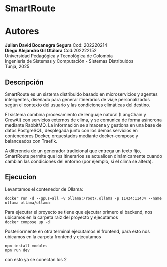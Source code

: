 # SmartRoute

# Autores
**Julian David Bocanegra Segura** Cod: 202220214<br> 
**Diego Alejandro Gil Otálora** Cod:202222152<br> 
Universidad Pedagógica y Tecnológica de Colombia  
Ingeniería de Sistemas y Computación - Sistemas Distribuidos  
Tunja, 2025 


## Descripción

SmartRoute es un sistema distribuido basado en microservicios y agentes inteligentes, diseñado para generar itinerarios de viaje personalizados según el contexto del usuario y las condiciones climáticas del destino.

El sistema combina procesamiento de lenguaje natural (LangChain y CrewAI) con servicios externos de clima, y se comunica de forma asíncrona mediante RabbitMQ.
La información se almacena y gestiona en una base de datos PostgreSQL, desplegada junto con los demás servicios en contenedores Docker, orquestados mediante docker-compose y balanceados con Traefik.

A diferencia de un generador tradicional que entrega un texto fijo, SmartRoute permite que los itinerarios se actualicen dinámicamente cuando cambian las condiciones del entorno (por ejemplo, si el clima se altera).

## Ejecucion

Levantamos el contenedor de Ollama: <br>

`docker run -d --gpus=all -v ollama:/root/.ollama -p 11434:11434 --name ollama ollama/ollama`

Para ejecutar el proyecto se tiene que ejecutar primero el backend, nos ubicamos en la carpeta raiz del proyecto y ejecutamos <br>
`docker compose up -d`

Posteriormente en otra terminal ejecutamos el frontend, para esto nos ubicamos en la carpeta frontend y ejecutamos <br>

`npm install modules` <br>
`npm run dev`

con esto ya se conectan los 2



